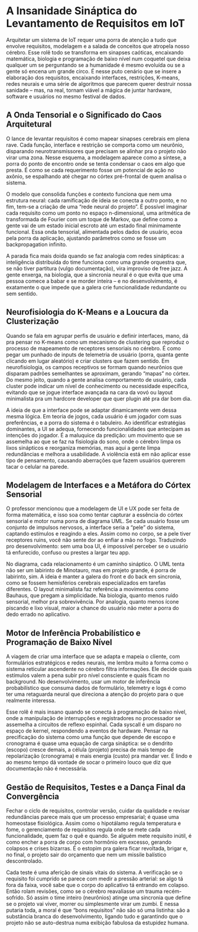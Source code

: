 # A Insanidade Sináptica do Levantamento de Requisitos em IoT

Arquitetar um sistema de IoT requer uma porra de atenção a tudo que envolve requisitos, modelagem e a salada de conceitos que atropela nosso cérebro. Esse rolê todo se transforma em sinapses caóticas, encaixando matemática, biologia e programação de baixo nível num coquetel que deixa qualquer um se perguntando se a humanidade é mesmo evoluída ou se a gente só encena um grande circo. É nesse puto cenário que se insere a elaboração dos requisitos, encaixando interfaces, restrições, K-means, redes neurais e uma série de algoritmos que parecem querer destruir nossa sanidade – mas, na real, tornam viável a mágica de juntar hardware, software e usuários no mesmo festival de dados.

## A Onda Tensorial e o Significado do Caos Arquitetural

O lance de levantar requisitos é como mapear sinapses cerebrais em plena rave. Cada função, interface e restrição se comporta como um neurônio, disparando neurotransmissores que precisam se alinhar pra o projeto não virar uma zona. Nesse esquema, a modelagem aparece como a síntese, a porra do ponto de encontro onde se tenta condensar o caos em algo que presta. É como se cada requerimento fosse um potencial de ação no axônio, se espalhando até chegar no córtex pré-frontal de quem analisa o sistema.

O modelo que consolida funções e contexto funciona que nem uma estrutura neural: cada ramificação de ideia se conecta a outro ponto, e no fim, tem-se a criação de uma “rede neural do projeto”. É possível imaginar cada requisito como um ponto no espaço n-dimensional, uma aritmética de transformada de Fourier com um toque de Markov, que define como a gente vai de um estado inicial escroto até um estado final minimamente funcional. Essa onda tensorial, alimentada pelos dados de usuário, ecoa pela porra da aplicação, ajustando parâmetros como se fosse um backpropagation infinito.

A parada fica mais doida quando se faz analogia com redes sinápticas: a inteligência distribuída do time funciona como uma grande orquestra que, se não tiver partitura (vulgo documentação), vira improviso de free jazz. A gente enxerga, na biologia, que a sincronia neural é o que evita que uma pessoa comece a babar e se morder inteira – e no desenvolvimento, é exatamente o que impede que a galera crie funcionalidade redundante ou sem sentido.

## Neurofisiologia do K-Means e a Loucura da Clusterização

Quando se fala em agrupar perfis de usuário e definir interfaces, mano, dá pra pensar no K-means como um mecanismo de clustering que reproduz o processo de mapeamento de receptores sensoriais no cérebro. É como pegar um punhado de inputs de telemetria de usuário (porra, quanta gente clicando em lugar aleatório) e criar clusters que fazem sentido. Em neurofisiologia, os campos receptivos se formam quando neurônios que disparam padrões semelhantes se aproximam, gerando “mapas” no córtex. Do mesmo jeito, quando a gente analisa comportamento de usuário, cada cluster pode indicar um nível de conhecimento ou necessidade específica, evitando que se jogue interface avançada na cara da vovó ou layout minimalista pra um hardcore developer que quer plugin até pra dar bom dia.

A ideia de que a interface pode se adaptar dinamicamente vem dessa mesma lógica. Em teoria de jogos, cada usuário é um jogador com suas preferências, e a porra do sistema é o tabuleiro. Ao identificar estratégias dominantes, a UI se adequa, fornecendo funcionalidades que antecipam as intenções do jogador. É a maluquice da predição: um movimento que se assemelha ao que se faz na fisiologia do sono, onde o cérebro limpa os lixos sinápticos e reorganiza memórias, mas aqui a gente limpa redundâncias e melhora a usabilidade. A violência está em não aplicar esse tipo de pensamento, causando aberrações que fazem usuários quererem tacar o celular na parede.

## Modelagem de Interfaces e a Metáfora do Córtex Sensorial

O professor mencionou que a modelagem de UI e UX pode ser feita de forma matemática, e isso soa como tentar capturar a essência do córtex sensorial e motor numa porra de diagrama UML. Se cada usuário fosse um conjunto de impulsos nervosos, a interface seria a “pele” do sistema, captando estímulos e reagindo a eles. Assim como no corpo, se a pele tiver receptores ruins, você não sente dor ao enfiar a mão no fogo. Traduzindo pro desenvolvimento: sem uma boa UI, é impossível perceber se o usuário tá enfurecido, confuso ou prestes a largar teu app.

No diagrama, cada relacionamento é um caminho sináptico. O UML tenta não ser um labirinto de Minotauro, mas em projeto grande, é porra de labirinto, sim. A ideia é manter a galera do front e do back em sincronia, como se fossem hemisférios cerebrais especializados em tarefas diferentes. O layout minimalista faz referência a movimentos como Bauhaus, que pregam a simplicidade. Na biologia, quanto menos ruído sensorial, melhor pra sobrevivência. Por analogia, quanto menos ícone piscando e lixo visual, maior a chance do usuário não meter a porra do dedo errado no aplicativo.

## Motor de Inferência Probabilístico e Programação de Baixo Nível

A viagem de criar uma interface que se adapta e mapeia o cliente, com formulários estratégicos e redes neurais, me lembra muito a forma como o sistema reticular ascendente no cérebro filtra informações. Ele decide quais estímulos valem a pena subir pro nível consciente e quais ficam no background. No desenvolvimento, usar um motor de inferência probabilístico que consuma dados de formulário, telemetry e logs é como ter uma retaguarda neural que direciona a atenção do projeto para o que realmente interessa.

Esse rolê é mais insano quando se conecta à programação de baixo nível, onde a manipulação de interrupções e registradores no processador se assemelha a circuitos de reflexo espinhal. Cada syscall é um disparo no espaço de kernel, respondendo a eventos de hardware. Pensar na precificação do sistema como uma função que depende de escopo e cronograma é quase uma equação de carga sináptica: se o dendrito (escopo) cresce demais, a célula (projeto) precisa de mais tempo de repolarização (cronograma) e mais energia (custo) pra mandar ver. É lindo e ao mesmo tempo dá vontade de socar o primeiro louco que diz que documentação não é necessária.

## Gestão de Requisitos, Testes e a Dança Final da Convergência

Fechar o ciclo de requisitos, controlar versão, cuidar da qualidade e revisar redundâncias parece mais que um processo empresarial; é quase uma homeostase fisiológica. Assim como o hipotálamo regula temperatura e fome, o gerenciamento de requisitos regula onde se mete cada funcionalidade, quem faz o quê e quando. Se alguém mete requisito inútil, é como encher a porra de corpo com hormônio em excesso, gerando colapsos e crises bizarras. É o estopim pra galera ficar revoltada, brigar e, no final, o projeto sair do orçamento que nem um missile balístico descontrolado.

Cada teste é uma aferição de sinais vitais do sistema. A verificação se o requisito foi cumprido se parece com medir a pressão arterial: se algo tá fora da faixa, você sabe que o corpo do aplicativo tá entrando em colapso. Então rolam revisões, como se o cérebro reavaliasse um trauma recém-sofrido. Só assim o time inteiro (neurônios) atinge uma sincronia que define se o projeto vai viver, morrer ou simplesmente virar um zumbi. E nessa putaria toda, a moral é que “bons requisitos” não são só uma listinha: são a substância branca do desenvolvimento, ligando tudo e garantindo que o projeto não se auto-destrua numa exibição fabulosa da estupidez humana.
